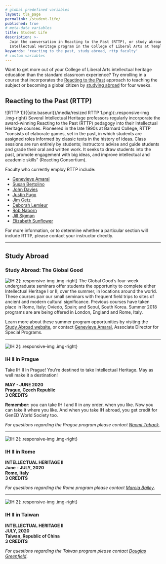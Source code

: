 ```yaml
---
# global predefined variables
layout: tla_page
permalink: /student-life/
published: true
# meta-data variables
title: Student Life
description: >-
  Join the conversation in Reacting to the Past (RTTP), or study abroad through the 
  Intellectual Heritage program in the College of Liberal Arts at Temple University.
keywords: 'reacting to the past, study abroad, rttp faculty'
# custom variables
---
```

Want to get more out of your College of Liberal Arts intellectual heritage education than the standard classroom experience? Try enrolling in a course that incorporates the [Reacting to the Past](#reacting-to-the-past-rttp) approach to teaching the subject or becoming a global citizen by [studying abroad](#study-abroad-the-global-good) for four weeks.

## Reacting to the Past (RTTP)
![RTTP 1]({{site.baseurl}}/media/resized RTTP 1.png){:.responsive-img .img-right}
Several Intellectual Heritage professors regularly incorporate the award-winning Reacting to the Past (RTTP) pedagogy into their Intellectual Heritage courses. Pioneered in the late 1990s at Barnard College, RTTP “consists of elaborate games, set in the past, in which students are assigned roles informed by classic texts in the history of ideas. Class sessions are run entirely by students; instructors advise and guide students and grade their oral and written work. It seeks to draw students into the past, promote engagement with big ideas, and improve intellectual and academic skills” (Reacting Consortium).

Faculty who currently employ RTTP include:

- [Genevieve Amaral](https://liberalarts.temple.edu/academics/faculty/amaral-genevieve)
- [Susan Bertolino](https://liberalarts.temple.edu/academics/faculty/bertolino-susan)
- [John Davies](https://liberalarts.temple.edu/academics/faculty/davies-john)
- [Justin Fugo](https://liberalarts.temple.edu/academics/faculty/fugo-justin)
- [Jim Getz](https://liberalarts.temple.edu/academics/faculty/getz-james)
- [Deborah Lemieur](https://liberalarts.temple.edu/academics/faculty/lemieur-deborah)
- [Rob Naborn](https://liberalarts.temple.edu/academics/faculty/naborn-robert)
- [Jill Sigman](https://liberalarts.temple.edu/academics/faculty/sigman-jill-k)
- [Elizabeth Sunflower](https://liberalarts.temple.edu/academics/faculty/sunflower-elizabeth)

For more information, or to determine whether a particular section will include RTTP, please contact your instructor directly.

___

## Study Abroad 

### Study Abroad: The Global Good
![IH 2]({{site.baseurl}}/media/){:.responsive-img .img-right}
The Global Good’s four-week undergraduate seminars offer students the opportunity to complete either Intellectual Heritage I or II, over the summer, in locations around the world. These courses pair our small seminars with frequent field trips to sites of ancient and modern cultural significance. Previous courses have taken place in Rome, Italy; Oviedo, Spain; and Seoul, South Korea. Summer 2018 programs are are being offered in London, England and Rome, Italy.

Learn more about these summer program opportunities by visiting the [Study Abroad website](https://studyabroad.temple.edu/temple-summer-programs), or contact [Genevieve Amaral](mailto:g.amaral@temple.edu), Associate Director for Special Programs.

___

![IH 2]({{site.baseurl}}/media/croppedprague.png){:.responsive-img .img-right}
### IH II in Prague
Take IH II In Prague! You're destined to take Intellectual Heritage. May as well make it a destination!

**MAY - JUNE 2020<br>
Prague, Czech Republic<br>
3 CREDITS**<br>

**Remember:** you can take IH I and II in any order, when you like. Now you can take it where you like. And when you take IH abroad, you get credit for GenED World Society too.

_For questions regarding the Prague program please contact [Naomi Taback](mailto:naomi.taback@temple.edu)_. 

___

![IH 2]({{site.baseurl}}/media/cropped2rome.png){:.responsive-img .img-right}
### IH II in Rome<br>
**INTELLECTUAL HERITAGE II<br>
June - JULY, 2020<br>
Rome, Italy<br>
3 CREDITS**<br>

_For questions regarding the Rome program please contact [Marcia Bailey](mailto:mbailey2@temple.edu)_. 

___

![IH 2]({{site.baseurl}}/media/croppedtaiwan.png){:.responsive-img .img-right}
### IH II in Taiwan<br>
**INTELLECTUAL HERITAGE II<br>
JULY, 2020<br>
Taiwan, Republic of China<br>
3 CREDITS**<br>

_For questions regarding the Taiwan program please contact [Douglas Greenfield](mailto:dgreenfield@temple.edu)_. 
